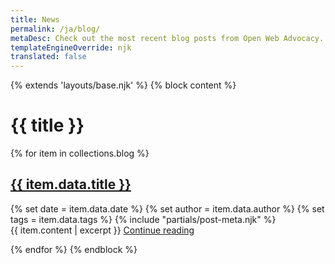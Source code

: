 ```yaml
---
title: News
permalink: /ja/blog/
metaDesc: Check out the most recent blog posts from Open Web Advocacy.
templateEngineOverride: njk
translated: false
---
```

{% extends 'layouts/base.njk' %}
{% block content %}
<h1 class="post-title">{{ title }}</h1>
  {% for item in collections.blog %}

  <article class="h-entry blog-index">
    <div class="[ post ] [ flow wrapper ]">
      <h2 class="post-title"><a href="{{ item.url | locale_url }}" class="post-list__link">{{ item.data.title }}</a></h2>
      <div class="post-meta">
      {% set date = item.data.date %}
      {% set author = item.data.author %}
      {% set tags = item.data.tags %}
      {% include "partials/post-meta.njk" %}
      <div class="post-content flow">
        {{ item.content | excerpt }} <a href="{{ item.url  | locale_url }}">Continue reading</a>
      </div>
    </div>
  </article>


   
  {% endfor %}
{% endblock %}
